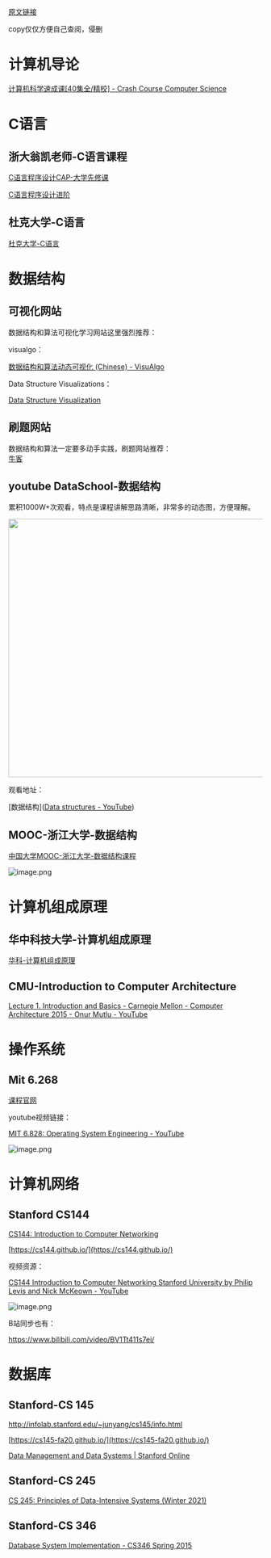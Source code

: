 [原文链接](https://github.com/summerjava/awosome-cs/tree/main/%E4%BC%98%E8%B4%A8%E8%AF%BE%E7%A8%8B%E8%B5%84%E6%96%99%E5%90%88%E9%9B%86)

copy仅仅方便自己查阅，侵删
# 计算机导论

[计算机科学速成课[40集全/精校] - Crash Course Computer Science](https://www.bilibili.com/video/BV1EW411u7th)


# C语言

## 浙大翁凯老师-C语言课程

[C语言程序设计CAP-大学先修课](https://link.zhihu.com/?target=https%3A//www.icourse163.org/course/ZJU-1001614008)

[C语言程序设计进阶](https://link.zhihu.com/?target=https%3A//www.icourse163.org/course/ZJU-200001)



## 杜克大学-C语言

[杜克大学-C语言](https://www.coursera.org/specializations/c-programming)



# 数据结构

## 可视化网站

数据结构和算法可视化学习网站这里强烈推荐：

visualgo：

[数据结构和算法动态可视化 (Chinese) - VisuAlgo](https://visualgo.net/zh)

Data Structure Visualizations：

[Data Structure Visualization](https://www.cs.usfca.edu/~galles/visualization/Algorithms.html)

## 刷题网站

数据结构和算法一定要多动手实践，刷题网站推荐：  
[牛客](https://www.nowcoder.com/exam/oj?tab=%E8%AF%AD%E6%B3%95%E7%AF%87&topicId=291&fromPut=pc_zh_n_meta1101_c)


## youtube DataSchool-数据结构

累积1000W+次观看，特点是课程讲解思路清晰，非常多的动态图，方便理解。

<img src="file:///Users/xiajun/Library/Application%20Support/marktext/images/2022-04-16-18-49-11-image.png" title="" alt="" width="512">

观看地址：

[数据结构]([Data structures - YouTube](https://www.youtube.com/playlist?list=PL2_aWCzGMAwI3W_JlcBbtYTwiQSsOTa6P))



## MOOC-浙江大学-数据结构

[中国大学MOOC-浙江大学-数据结构课程](https://www.icourse163.org/course/zju-93001)

![image.png](https://cdn.nlark.com/yuque/0/2021/png/640636/1638841287910-a62e1542-6045-4b07-b7f0-abc72ceb23e2.png?x-oss-process=image%2Fresize%2Cw_1200%2Climit_0)

# 计算机组成原理

## 华中科技大学-计算机组成原理

[华科-计算机组成原理](https://www.icourse163.org/course/HUST-1003159001)

## CMU-Introduction to Computer Architecture

[Lecture 1. Introduction and Basics - Carnegie Mellon - Computer Architecture 2015 - Onur Mutlu - YouTube](https://www.youtube.com/watch?v=zLP_X4wyHbY&list=RDCMUCnoYy1k6I5gLIxhlNiStrdQ&start_radio=1&rv=zLP_X4wyHbY&t=65)



# 操作系统

## Mit 6.268

[课程官网](https://pdos.csail.mit.edu/6.828/2018/schedule.html)



youtube视频链接：

[MIT 6.828: Operating System Engineering - YouTube](https://www.youtube.com/playlist?list=PLfciLKR3SgqNJKKIKUliWoNBBH1VHL3AP)

![image.png](https://cdn.nlark.com/yuque/0/2021/png/640636/1639208276846-74f080ef-db3f-46d5-a0bb-84b51346a178.png?x-oss-process=image%2Fresize%2Cw_922%2Climit_0)

# 计算机网络

## Stanford CS144

[CS144: Introduction to Computer Networking](https://www.scs.stanford.edu/10au-cs144/)

[https://cs144.github.io/](https://cs144.github.io/)



视频资源：

[CS144 Introduction to Computer Networking Stanford University by Philip Levis and Nick McKeown - YouTube](https://www.youtube.com/playlist?list=PLvFG2xYBrYAQCyz4Wx3NPoYJOFjvU7g2Z)

![image.png](https://cdn.nlark.com/yuque/0/2021/png/640636/1639208372830-d9af50b5-5ebd-4e42-a58f-1086659ca403.png?x-oss-process=image%2Fresize%2Cw_1174%2Climit_0)

B站同步也有：

https://www.bilibili.com/video/BV1Tt411s7ei/

# 数据库

## Stanford-CS 145

http://infolab.stanford.edu/~junyang/cs145/info.html

[https://cs145-fa20.github.io/](https://cs145-fa20.github.io/)

[Data Management and Data Systems | Stanford Online](https://online.stanford.edu/courses/cs145-data-management-and-data-systems)

## Stanford-CS 245

[CS 245: Principles of Data-Intensive Systems (Winter 2021)](https://web.stanford.edu/class/cs245/)

## Stanford-CS 346

[Database System Implementation - CS346 Spring 2015](https://web.stanford.edu/class/cs346/2015/)